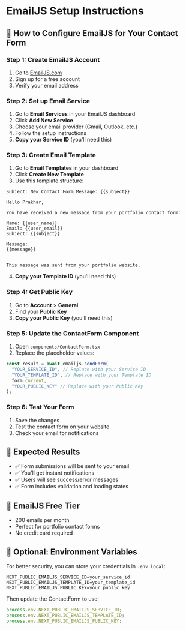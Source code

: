 # EmailJS Setup Instructions

## 📧 How to Configure EmailJS for Your Contact Form

### Step 1: Create EmailJS Account

1. Go to [EmailJS.com](https://www.emailjs.com/)
2. Sign up for a free account
3. Verify your email address

### Step 2: Set up Email Service

1. Go to **Email Services** in your EmailJS dashboard
2. Click **Add New Service**
3. Choose your email provider (Gmail, Outlook, etc.)
4. Follow the setup instructions
5. **Copy your Service ID** (you'll need this)

### Step 3: Create Email Template

1. Go to **Email Templates** in your dashboard
2. Click **Create New Template**
3. Use this template structure:

```
Subject: New Contact Form Message: {{subject}}

Hello Prakhar,

You have received a new message from your portfolio contact form:

Name: {{user_name}}
Email: {{user_email}}
Subject: {{subject}}

Message:
{{message}}

---
This message was sent from your portfolio website.
```

4. **Copy your Template ID** (you'll need this)

### Step 4: Get Public Key

1. Go to **Account** > **General**
2. Find your **Public Key**
3. **Copy your Public Key** (you'll need this)

### Step 5: Update the ContactForm Component

1. Open `components/ContactForm.tsx`
2. Replace the placeholder values:

```typescript
const result = await emailjs.sendForm(
  "YOUR_SERVICE_ID", // Replace with your Service ID
  "YOUR_TEMPLATE_ID", // Replace with your Template ID
  form.current,
  "YOUR_PUBLIC_KEY" // Replace with your Public Key
);
```

### Step 6: Test Your Form

1. Save the changes
2. Test the contact form on your website
3. Check your email for notifications

## 🚀 Expected Results

- ✅ Form submissions will be sent to your email
- ✅ You'll get instant notifications
- ✅ Users will see success/error messages
- ✅ Form includes validation and loading states

## 📝 EmailJS Free Tier

- 200 emails per month
- Perfect for portfolio contact forms
- No credit card required

## 🔧 Optional: Environment Variables

For better security, you can store your credentials in `.env.local`:

```
NEXT_PUBLIC_EMAILJS_SERVICE_ID=your_service_id
NEXT_PUBLIC_EMAILJS_TEMPLATE_ID=your_template_id
NEXT_PUBLIC_EMAILJS_PUBLIC_KEY=your_public_key
```

Then update the ContactForm to use:

```typescript
process.env.NEXT_PUBLIC_EMAILJS_SERVICE_ID;
process.env.NEXT_PUBLIC_EMAILJS_TEMPLATE_ID;
process.env.NEXT_PUBLIC_EMAILJS_PUBLIC_KEY;
```
